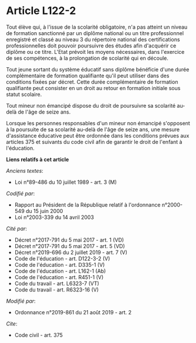# Article L122-2

Tout élève qui, à l'issue de la scolarité obligatoire, n'a pas atteint un niveau de formation sanctionné par un diplôme
national ou un titre professionnel enregistré et classé au niveau 3 du répertoire national des certifications
professionnelles doit pouvoir poursuivre des études afin d'acquérir ce diplôme ou ce titre. L'Etat prévoit les moyens
nécessaires, dans l'exercice de ses compétences, à la prolongation de scolarité qui en découle.

Tout jeune sortant du système éducatif sans diplôme bénéficie d'une durée complémentaire de formation qualifiante qu'il peut
utiliser dans des conditions fixées par décret. Cette durée complémentaire de formation qualifiante peut consister en un
droit au retour en formation initiale sous statut scolaire.

Tout mineur non émancipé dispose du droit de poursuivre sa scolarité au-delà de l'âge de seize ans.

Lorsque les personnes responsables d'un mineur non émancipé s'opposent à la poursuite de sa scolarité au-delà de l'âge de
seize ans, une mesure d'assistance éducative peut être ordonnée dans les conditions prévues aux articles 375 et suivants du
code civil afin de garantir le droit de l'enfant à l'éducation.

**Liens relatifs à cet article**

_Anciens textes_:

  - Loi n°89-486 du 10 juillet 1989 - art. 3 (M)

_Codifié par_:

  - Rapport au Président de la République relatif à l'ordonnance n°2000-549 du 15 juin 2000
  - Loi n°2003-339 du 14 avril 2003

_Cité par_:

  - Décret n°2017-791 du 5 mai 2017 - art. 1 (VD)
  - Décret n°2017-791 du 5 mai 2017 - art. 5 (VD)
  - Décret n°2019-696 du 2 juillet 2019 - art. 7 (V)
  - Code de l'éducation - art. D122-3-2 (V)
  - Code de l'éducation - art. D335-1 (V)
  - Code de l'éducation - art. L162-1 (Ab)
  - Code de l'éducation - art. R451-1 (V)
  - Code du travail - art. L6323-7 (VT)
  - Code du travail - art. R6323-16 (V)

_Modifié par_:

  - Ordonnance n°2019-861 du 21 août 2019 - art. 2

_Cite_:

  - Code civil - art. 375
